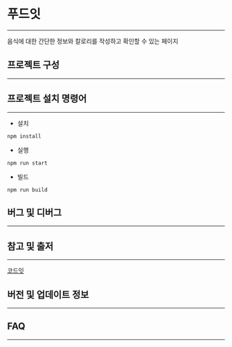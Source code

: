 # 푸드잇

---

음식에 대한 간단한 정보와 칼로리를 작성하고 확인할 수 있는 페이지

## 프로젝트 구성

---

## 프로젝트 설치 명령어

---

- 설치

```
npm install
```

- 실행

```
npm run start
```

- 빌드

```
npm run build
```

## 버그 및 디버그

---

## 참고 및 출저

---

[코드잇](https://www.codeit.kr/)

## 버전 및 업데이트 정보

---

## FAQ

---
